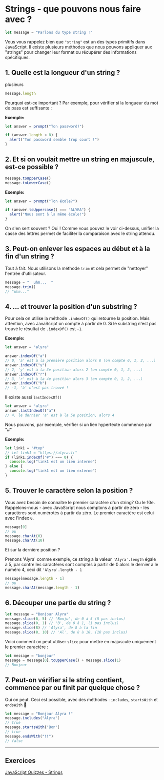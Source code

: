 # Strings - que pouvons nous faire avec ?

```javascript
let message = "Parlons du type string !"
```

Vous vous rappelez bien que `"string"` est un des types primitifs dans JavaScript. Il existe plusieurs méthodes que nous pouvons appliquer aux "strings" pour changer leur format ou récupérer des informations spécifiques.


## 1. Quelle est la longueur d'un string ?
plusieurs
```javascript
message.length
```

Pourquoi est-ce important ? Par exemple, pour vérifier si la longueur du mot de pass est suffisante :

**Exemple:**

```javascript
let answer = prompt("Ton password?")

if (answer.length < 8) {
  alert("Ton password semble trop court !")
}
```

## 2. Et si on voulait mettre un string en majuscule, est-ce possible ?

```javascript
message.toUpperCase()
message.toLowerCase()
```

**Exemple:**

```javascript
let answer = prompt("Ton école?")

if (answer.toUppercase() === "ALYRA") {
  alert("Nous sont à la même école!")
}
```

On s'en sert souvent ? Oui ! Comme vous pouvez le voir ci-dessus, unifier la casse des lettres permet de faciliter la comparaison avec le string attendu.

## 3. Peut-on enlever les espaces au début et à la fin d'un string ?

Tout à fait. Nous utilisons la méthode `trim` et cela permet de "nettoyer" l'entrée d'utilisateur.

```javascript
message = "  uhm...  "
message.trim()
// "uhm..."
```

## 4. ... et trouver la position d'un substring ?

Pour cela on utilise la méthode `.indexOf()` qui retourne la position. Mais attention, avec JavaScript on compte à partir de 0. Si le substring n'est pas trouvé le résultat de `.indexOf()` est `-1`.

**Exemple:**

```javascript
let answer = "alyra"

answer.indexOf("a")
// 0, 'a' est à la première position alors 0 (on compte 0, 1, 2, ...)
answer.indexOf("y")
// 2, 'y' est à la 3e position alors 2 (on compte 0, 1, 2, ...)
answer.indexOf("r")
// 3, 'r' est à la 4e position alors 3 (on compte 0, 1, 2, ...)
answer.indexOf("b")
// -1, 'b' n'est pas trouvé !
```

Il existe aussi `lastIndexOf()`

```javascript
let answer = "alyra"
answer.lastIndexOf("a")
// 4, le dernier 'a' est à la 5e position, alors 4
```

Nous pouvons, par exemple, vérifier si un lien hypertexte commence par "#"

**Exemple:**

```javascript
let link1 = "#top"
// let link1 = "https://alyra.fr"
if (link1.indexOf("#") === 0) {
  console.log("link1 est un lien interne")
} else {
  console.log("link1 est un lien externe")
}
```

## 5. Trouver le caractère selon la position ?

Vous avez besoin de connaître le premier caractère d'un string? Ou le 10e. Rappelons-nous - avec JavaScript nous comptons à partir de zéro - les caractères sont numérotés à partir du zéro. Le premier caractère est celui avec l'index `0`. 

```javascript
message[0]
// ou
message.charAt(0)
message.charAt(10)
```

Et sur la dernière position ?

Prenons 'Alyra' comme exemple, ce string a la valeur `'Alyra'.length` égale à 5, par contre les caractères sont comptés à partir de 0 alors le dernier a le numéro 4, ceci dit `'Alyra'.length - 1`

```javascript
message[message.length - 1]
// ou
message.charAt(message.length - 1)
```

## 6. Découper une partie du string ?

```javascript
let message = "Bonjour Alyra"
message.slice(0, 5) // 'Bonjo', de 0 à 5 (5 pas inclus)
message.slice(0, 1) // 'B', de 0 à 1, (1 pas inclus)
message.slice(8) // 'Alyra', de 8 à la fin
message.slice(8, 10) // 'Al', de 8 à 10, (10 pas inclus)
```

Voici comment on peut utiliser `slice` pour mettre en majuscule uniquement le premier caractère :

```javascript
let message = "bonjour"
message = message[0].toUpperCase() + message.slice(1)
// Bonjour
```

## 7. Peut-on vérifier si le string contient, commence par ou finit par quelque chose ?

Oui on peut. Ceci est possible, avec des méthodes : `includes`, `startsWith` et `endsWith` 🤩

```javascript
let message = "Bonjour Alyra !"
message.includes("Alyra")
// true
message.startsWith("Bon")
// true
message.endsWith("!!")
// false
```

---

## Exercices

[JavaScript Quizzes - Strings](https://javascript-quizzes.netlify.app/strings)
